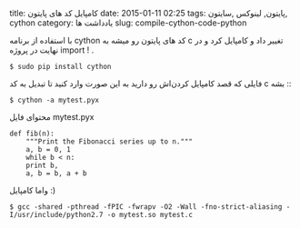 title: کامپایل کد های پایتون
date: 2015-01-11 02:25
tags: پایتون, لینوکس ,سایتون, cython
category: یادداشت ها
slug: compile-cython-code-python

با استفاده از برنامه cython کد های پایتون رو میشه به c تغییر داد و کامپایل کرد و در نهایت در پروژه import !
.


	$ sudo pip install cython

فایلی که قصد کامپایل کردن‌اش رو دارید به این صورت وارد کنید تا تبدیل به کد c  بشه ::

	$ cython -a mytest.pyx

محتوای فایل mytest.pyx 


	def fib(n):
	    """Print the Fibonacci series up to n."""
	    a, b = 0, 1
	    while b < n:
		print b,
		a, b = b, a + b


واما کامپایل :) 

	$ gcc -shared -pthread -fPIC -fwrapv -O2 -Wall -fno-strict-aliasing -I/usr/include/python2.7 -o mytest.so mytest.c


